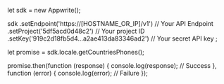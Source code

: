 let sdk = new Appwrite();

sdk
    .setEndpoint('https://[HOSTNAME_OR_IP]/v1') // Your API Endpoint
    .setProject('5df5acd0d48c2') // Your project ID
    .setKey('919c2d18fb5d4...a2ae413da83346ad2') // Your secret API key
;

let promise = sdk.locale.getCountriesPhones();

promise.then(function (response) {
    console.log(response); // Success
}, function (error) {
    console.log(error); // Failure
});